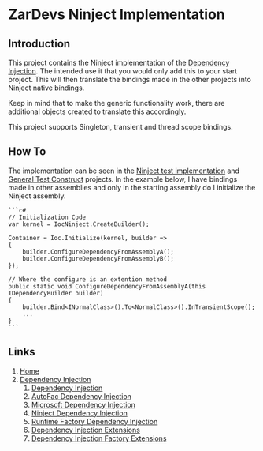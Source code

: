 # ZarDevs Ninject Implementation

## Introduction

This project contains the Ninject implementation of the [Dependency Injection](..\ZarDevs.DependencyInjection\README.md). The intended use it that you would only add this to your start project. This will then translate the bindings made in the other projects into Ninject native bindings.

Keep in mind that to make the generic functionality work, there are additional objects created to translate this accordingly.

This project supports Singleton, transient and thread scope bindings.

## How To

The implementation can be seen in the [Ninject test implementation](..\..\tests\ZarDevs.DependencyInjection.Ninject.Tests) and [General Test Construct](..\..\tests\ZarDevs.DependencyInjection.Tests) projects. In the example below, I have bindings made in other assemblies and only in the starting assembly do I initialize the Ninject assembly.

    ```c#
    // Initialization Code
    var kernel = IocNinject.CreateBuilder();

    Container = Ioc.Initialize(kernel, builder =>
    {
        builder.ConfigureDependencyFromAssemblyA();
        builder.ConfigureDependencyFromAssemblyB();
    });

    // Where the configure is an extention method
    public static void ConfigureDependencyFromAssemblyA(this IDependencyBuilder builder)
    {
        builder.Bind<INormalClass>().To<NormalClass>().InTransientScope();
        ...
    }
    ```

## Links

1. [Home](../../../README.md)
1. [Dependency Injection](../../README.md)
    1. [Dependency Injection](../ZarDevs.DependencyInjection/README.md)
    1. [AutoFac Dependency Injection](../ZarDevs.DependencyInjection.AutoFac/README.md)
    1. [Microsoft Dependency Injection](../ZarDevs.DependencyInjection.Microsoft/README.md)
    1. [Ninject Dependency Injection](../ZarDevs.DependencyInjection.Ninject/README.md)
    1. [Runtime Factory Dependency Injection](../ZarDevs.DependencyInjection.RuntimeFactory/README.md)
    1. [Dependency Injection Extensions](../ZarDevs.DependencyInjection.Extensions/README.md)
    1. [Dependency Injection Factory Extensions](../ZarDevs.DependencyInjection.Extensions.Factory/README.md)